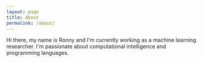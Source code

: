 ```yaml
---
layout: page
title: About
permalink: /about/
---
```


Hi there, my name is Ronny and I'm currently working as a machine learning researcher.
I'm passionate about computational intelligence and programming languages.
